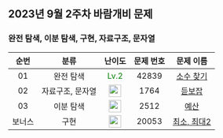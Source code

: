 ## 2023년 9월 2주차 바람개비 문제

### 완전 탐색, 이분 탐색, 구현, 자료구조, 문자열

| 순번 | 분류 | 난이도 | 문제 번호 | 문제 이름 |
| :-----: | :-----: | :-----: | :-----: | :-----: |
| 01 | 완전 탐색 | <span style="color:green"> Lv.2 </span> | 42839 | [소수 찾기](https://school.programmers.co.kr/learn/courses/30/lessons/42839) |
| 02 | 자료구조, 문자열 | <img height="25px" width="25px" src="https://static.solved.ac/tier_small/7.svg"/> | 1764 | [듣보잡](https://www.acmicpc.net/problem/1764) |
| 03 | 이분 탐색 | <img height="25px" width="25px" src="https://static.solved.ac/tier_small/9.svg"/> | 2512 | [예산](https://www.acmicpc.net/problem/2512) |
| 보너스 | 구현 | <img height="25px" width="25px" src="https://static.solved.ac/tier_small/3.svg"/> | 20053 | [최소, 최대2](https://www.acmicpc.net/problem/20053) |
